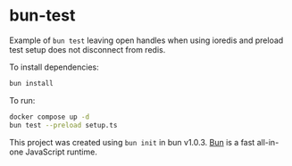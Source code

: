 # bun-test

Example of `bun test` leaving open handles when using ioredis and preload test setup does not disconnect from redis.

To install dependencies:

```bash
bun install
```

To run:

```bash
docker compose up -d
bun test --preload setup.ts
```

This project was created using `bun init` in bun v1.0.3. [Bun](https://bun.sh) is a fast all-in-one JavaScript runtime.

